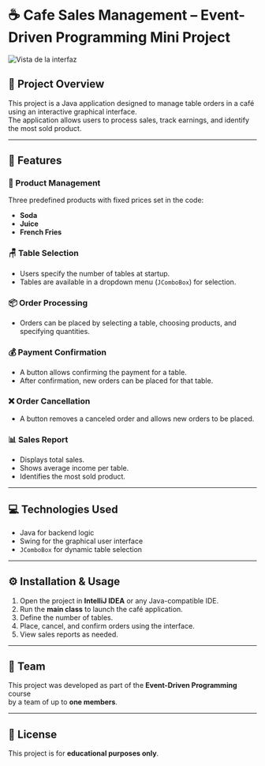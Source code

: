 # ☕ Cafe Sales Management – Event-Driven Programming Mini Project

![Vista de la interfaz](cafeteria.png)

## 📝 Project Overview

This project is a Java application designed to manage table orders in a café using an interactive graphical interface.  
The application allows users to process sales, track earnings, and identify the most sold product.

---

## 🚀 Features

### 🛒 Product Management  
Three predefined products with fixed prices set in the code:  
- **Soda**  
- **Juice**  
- **French Fries**

### 🪑 Table Selection  
- Users specify the number of tables at startup.  
- Tables are available in a dropdown menu (`JComboBox`) for selection.

### 📦 Order Processing  
- Orders can be placed by selecting a table, choosing products, and specifying quantities.

### 💰 Payment Confirmation  
- A button allows confirming the payment for a table.  
- After confirmation, new orders can be placed for that table.

### ❌ Order Cancellation  
- A button removes a canceled order and allows new orders to be placed.

### 📊 Sales Report  
- Displays total sales.  
- Shows average income per table.  
- Identifies the most sold product.

---

## 💻 Technologies Used

- Java for backend logic  
- Swing for the graphical user interface  
- `JComboBox` for dynamic table selection

---

## ⚙️ Installation & Usage

1. Open the project in **IntelliJ IDEA** or any Java-compatible IDE.  
2. Run the **main class** to launch the café application.  
3. Define the number of tables.  
4. Place, cancel, and confirm orders using the interface.  
5. View sales reports as needed.

---

## 👥 Team

This project was developed as part of the **Event-Driven Programming** course  
by a team of up to **one members**.

---

## 📄 License

This project is for **educational purposes only**.

